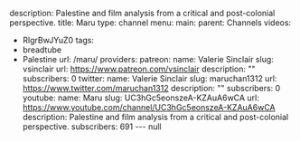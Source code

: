 description: Palestine and film analysis from a critical and post-colonial perspective.
title: Maru
type: channel
menu:
  main:
    parent: Channels
videos:
- RlgrBwJYuZ0
tags:
- breadtube
- Palestine
url: /maru/
providers:
  patreon:
    name: Valerie Sinclair
    slug: vsinclair
    url: https://www.patreon.com/vsinclair
    description: ""
    subscribers: 0
  twitter:
    name: Valerie Sinclair
    slug: maruchan1312
    url: https://www.twitter.com/maruchan1312
    description: ""
    subscribers: 0
  youtube:
    name: Maru
    slug: UC3hGc5eonszeA-KZAuA6wCA
    url: https://www.youtube.com/channel/UC3hGc5eonszeA-KZAuA6wCA
    description: Palestine and film analysis from a critical and post-colonial perspective.
    subscribers: 691
--- null
